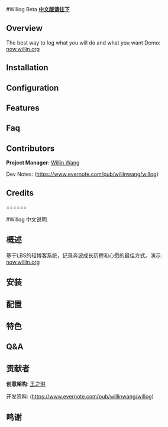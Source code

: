 #Willog Beta
[**中文版请往下**](#willog-%E4%B8%AD%E6%96%87%E8%AF%B4%E6%98%8E)

## Overview

The best way to log what you will do and what you want
Demo: [now.willin.org](http://now.willin.org/)


## Installation



## Configuration


## Features


## Faq


## Contributors 

**Project Manager**: [Willin Wang](http://willin.org/)

Dev Notes: (https://www.evernote.com/pub/willinwang/willog)

## Credits

======


#Willog 中文说明

## 概述

基于LBS的轻博客系统，记录奔波成长历程和心愿的最佳方式。演示: [now.willin.org](http://now.willin.org/)


## 安装



## 配置



## 特色


## Q&amp;A



## 贡献者 

**创意架构**: [王之琳](http://willin.org/)

开发资料: (https://www.evernote.com/pub/willinwang/willog)

## 鸣谢

